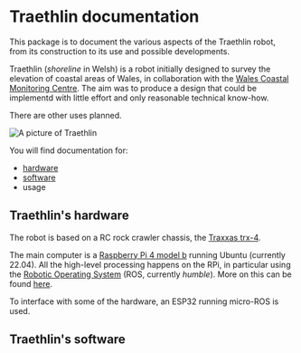 # Traethlin documentation

This package is to document the various aspects of the Traethlin robot, from its construction to its use and possible developments.

Traethlin (*shoreline* in Welsh) is a robot initially designed to survey the elevation of coastal areas of Wales, in collaboration with the [Wales Coastal Monitoring Centre](https://www.wcmc.wales/_files/ugd/d0d240_1d66067560554c429da7188d70d49375.pdf).  The aim was to produce a design that could be implementd with little effort and only reasonable technical know-how.

There are other uses planned.

![A picture of Traethlin](images/traethlin.jpg "Traethlin")

You will find documentation for:

- [hardware](#traethlins-hardware)
- [software](#traethlins-software)
- usage

## Traethlin's hardware

The robot is based on a RC rock crawler chassis, the [Traxxas trx-4](https://traxxas.com/products/landing/trx-4/).

The main computer is a [Raspberry Pi 4 model b](https://www.raspberrypi.com/products/raspberry-pi-4-model-b/) running Ubuntu (currently 22.04).  All the high-level processing happens on the RPi, in particular using the [Robotic Operating System](https://ros.org/) (ROS, currently *humble*).  More on this can be found [here](#traethlins-software).

To interface with some of the hardware, an ESP32 running micro-ROS is used.

## Traethlin's software
